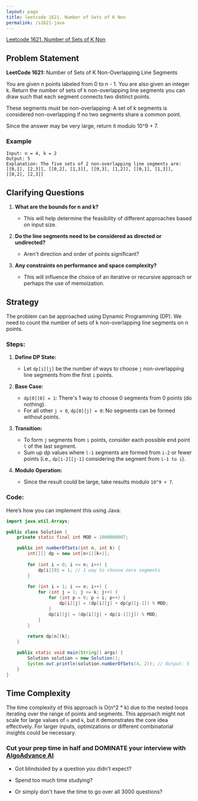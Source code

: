 ```yaml
---
layout: page
title: leetcode 1621. Number of Sets of K Non
permalink: /s1621-java
---
```

[Leetcode 1621. Number of Sets of K Non](https://algoadvance.github.io/algoadvance/l1621)
## Problem Statement

**LeetCode 1621:** Number of Sets of K Non-Overlapping Line Segments

You are given n points labeled from 0 to n - 1. You are also given an integer k. Return the number of sets of k non-overlapping line segments you can draw such that each segment connects two distinct points.

These segments must be non-overlapping: A set of k segments is considered non-overlapping if no two segments share a common point.

Since the answer may be very large, return it modulo 10^9 + 7.

### Example
```text
Input: n = 4, k = 2
Output: 5
Explanation: The five sets of 2 non-overlapping line segments are:
[[0,1], [2,3]], [[0,2], [1,3]], [[0,3], [1,2]], [[0,1], [1,3]], [[0,2], [2,3]]
```

## Clarifying Questions

1. **What are the bounds for n and k?**
   - This will help determine the feasibility of different approaches based on input size.

2. **Do the line segments need to be considered as directed or undirected?**
   - Aren't direction and order of points significant?

3. **Any constraints on performance and space complexity?**
   - This will influence the choice of an iterative or recursive approach or perhaps the use of memoization.

## Strategy

The problem can be approached using Dynamic Programming (DP). We need to count the number of sets of k non-overlapping line segments on n points.

### Steps:

1. **Define DP State:**
   - Let `dp[i][j]` be the number of ways to choose `j` non-overlapping line segments from the first `i` points.

2. **Base Case:**
   - `dp[0][0] = 1`: There's 1 way to choose 0 segments from 0 points (do nothing).
   - For all other `j > 0`, `dp[0][j] = 0`: No segments can be formed without points.

3. **Transition:**
   - To form `j` segments from `i` points, consider each possible end point `l` of the last segment.
   - Sum up dp values where `l-1` segments are formed from `i-2` or fewer points (i.e., `dp[i-2][j-1]` considering the segment from `i-1 to i`).

4. **Modulo Operation:**
   - Since the result could be large, take results modulo `10^9 + 7`.

### Code:

Here’s how you can implement this using Java:

```java
import java.util.Arrays;

public class Solution {
    private static final int MOD = 1000000007;

    public int numberOfSets(int n, int k) {
        int[][] dp = new int[n+1][k+1];
        
        for (int i = 0; i <= n; i++) {
            dp[i][0] = 1; // 1 way to choose zero segments
        }
        
        for (int i = 1; i <= n; i++) {
            for (int j = 1; j <= k; j++) {
                for (int p = 0; p < i; p++) {
                    dp[i][j] = (dp[i][j] + dp[p][j-1]) % MOD;
                }
                dp[i][j] = (dp[i][j] + dp[i-1][j]) % MOD;
            }
        }
        
        return dp[n][k];
    }

    public static void main(String[] args) {
        Solution solution = new Solution();
        System.out.println(solution.numberOfSets(4, 2)); // Output: 5
    }
}
```

## Time Complexity

The time complexity of this approach is O(n^2 * k) due to the nested loops iterating over the range of points and segments. This approach might not scale for large values of `n` and `k`, but it demonstrates the core idea effectively. For larger inputs, optimizations or different combinatorial insights could be necessary.


### Cut your prep time in half and DOMINATE your interview with [AlgoAdvance AI](https://algoAdvance.com)

- Got blindsided by a question you didn't expect?

- Spend too much time studying?

- Or simply don't have the time to go over all 3000 questions?

